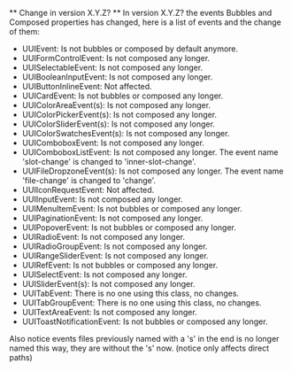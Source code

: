 ** Change in version X.Y.Z? **
In version X.Y.Z? the events Bubbles and Composed properties has changed, here is a list of events and the change of them:

- UUIEvent: Is not bubbles or composed by default anymore.
- UUIFormControlEvent: Is not composed any longer.
- UUISelectableEvent: Is not composed any longer.
- UUIBooleanInputEvent: Is not composed any longer.
- UUIButtonInlineEvent: Not affected.
- UUICardEvent: Is not bubbles or composed any longer.
- UUIColorAreaEvent(s): Is not composed any longer.
- UUIColorPickerEvent(s): Is not composed any longer.
- UUIColorSliderEvent(s): Is not composed any longer.
- UUIColorSwatchesEvent(s): Is not composed any longer.
- UUIComboboxEvent: Is not composed any longer.
- UUIComboboxListEvent: Is not composed any longer. The event name 'slot-change' is changed to 'inner-slot-change'.
- UUIFileDropzoneEvent(s): Is not composed any longer. The event name 'file-change' is changed to 'change'.
- UUIIconRequestEvent: Not affected.
- UUIInputEvent: Is not composed any longer.
- UUIMenuItemEvent: Is not bubbles or composed any longer.
- UUIPaginationEvent: Is not composed any longer.
- UUIPopoverEvent: Is not bubbles or composed any longer.
- UUIRadioEvent: Is not composed any longer.
- UUIRadioGroupEvent: Is not composed any longer.
- UUIRangeSliderEvent: Is not composed any longer.
- UUIRefEvent: Is not bubbles or composed any longer.
- UUISelectEvent: Is not composed any longer.
- UUISliderEvent(s): Is not composed any longer.
- UUITabEvent: There is no one using this class, no changes.
- UUITabGroupEvent: There is no one using this class, no changes.
- UUITextAreaEvent: Is not composed any longer.
- UUIToastNotificationEvent: Is not bubbles or composed any longer.

Also notice events files previously named with a 's' in the end is no longer named this way, they are without the 's' now. (notice only affects direct paths)
